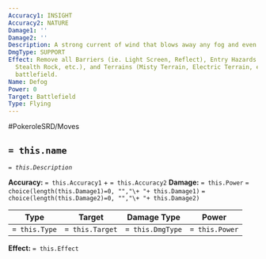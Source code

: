 ```yaml
---
Accuracy1: INSIGHT
Accuracy2: NATURE
Damage1: ''
Damage2: ''
Description: A strong current of wind that blows away any fog and even invisible barriers.
DmgType: SUPPORT
Effect: Remove all Barriers (ie. Light Screen, Reflect), Entry Hazards (Toxic Spikes,
  Stealth Rock, etc.), and Terrains (Misty Terrain, Electric Terrain, etc.) from the
  battlefield.
Name: Defog
Power: 0
Target: Battlefield
Type: Flying
---
```


#PokeroleSRD/Moves

## `= this.name` 
*`= this.Description`*

**Accuracy:** `= this.Accuracy1` + `= this.Accuracy2`
**Damage:** `= this.Power` `= choice(length(this.Damage1)=0, "","\+ "+ this.Damage1)` `= choice(length(this.Damage2)=0, "","\+ "+ this.Damage2)`

| Type          | Target          | Damage Type          | Power          |
| ------------- | --------------- | ---------------- | -------------- |
| `= this.Type` | `= this.Target` | `= this.DmgType` | `= this.Power` | 

**Effect:** `= this.Effect`